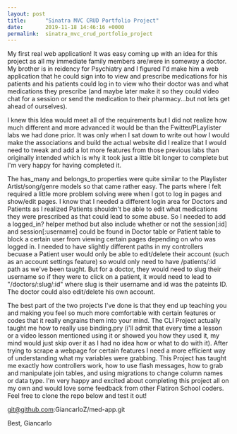 ```yaml
---
layout: post
title:      "Sinatra MVC CRUD Portfolio Project"
date:       2019-11-18 14:46:16 +0000
permalink:  sinatra_mvc_crud_portfolio_project
---
```



My first real web application! It was easy coming up with an idea for this project as all my immediate family members are/were in someway a doctor. My brother is in reidency  for Psychiatry and I figured I'd make him a web application that he could sign into to view and prescribe medications for his patients and his patients could log in to view who their doctor was and what medications they prescribe (and maybe later make it so they could video chat for a session or send the medication to their pharmacy...but not lets get ahead of ourselves). 

I knew this Idea would meet all of the requirements but I did not realize how much different and more advanced it would be than the Fwitter/PLaylister labs we had done prior. It was only when I sat down to write out how I would make the associations and build the actual website did I realize that I would need to tweak and add a lot more features from those previous labs than originally intended which is why it took just a little bit longer to complete but I'm very happy for having completed it. 

The has_many and belongs_to properties were quite similar to the Playlister Artist/song/genre models so that came rather easy. The parts where I felt required a little more problem solving were when I got to log in pages and show/edit pages. I know that I needed a different login area for Doctors and Patients as I realized Patients shouldn't be able to edit what medications they were prescribed as that could lead to some abuse. So I needed to add a logged_in? helper method but also include whether or not the session[:id] and session[:username] could be found in Doctor table or Patient table to block a certain user from viewing certain pages depending on who was logged in. I needed to have slightly different paths in my controllers becuase a Patient user would only be able to edit/delete their account (such as an account settings feature) so would only need to have /patients/:id path as we've been taught. But for a doctor, they would need to slug their username so if they were to click on a patient, it would need to lead to  "/doctors/:slug/:id" where slug is their username and id was the pateints ID. The doctor could also edit/delete his own account. 

The best part of the two projects I've done is that they end up teaching you and making you feel so much more comfortable with certain features or codes that it really engrains them into your mind. The CLI Project actually taught me how to really use binding.pry (i'll admit that every time a lesson or a video lesson mentioned using it or showed you how they used it, my mind would just skip over it as I had no idea how or what to do with it). After trying to scrape a webpage for certain features I need a more efficient way of understanding what my variables were grabbing. This Project has taught me exactly how controllers work, how to use flash messages, how to grab and manipulate join tables, and using migrations to change column names or data type. I'm very happy and excited about completing this project all on my own and would love some feedback from other Flatiron School coders. Feel free to clone the repo below and test it out! 

git@github.com:GiancarloZ/med-app.git

Best,
Giancarlo
